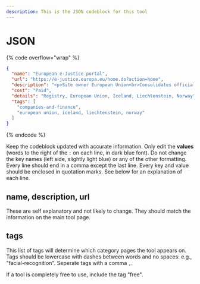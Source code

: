 ```yaml
---
description: This is the JSON codeblock for this tool
---
```


# JSON

{% code overflow="wrap" %}
```json
{
  "name": "European e-Justice portal",
  "url": "https://e-justice.europa.eu/home.do?action=home",
  "description": "<p>Site owner European Union<br>Consolidates official national registers for all member states.<br>Site might contain data not available on OpenCorporates.<br>Fields returned Registered office; Registration number; Company type; Business Register ID; EUID</p>",
  "cost": "Paid",
  "details": "Registry, European Union, Iceland, Liechtenstein, Norway",
  "tags": [
    "companies-and-finance",
    "european union, iceland, liechtenstein, norway"
  ]
}
```
{% endcode %}

Keep the codeblock updated with accurate information. Only edit the **values** (words to the right of the `:` on each line, in dark blue font). Do not change the key names (left side, slightly light blue) or any of the other formatting. Every line should end in a comma except the last line. Every key and value should be enclosed in quotation marks. See below for an explanation of each line.&#x20;

## name, description, url

These are self explanatory and not likely to change. They should match the information on the main tool page.

## tags

This list of tags will determine which category pages the tool appears on. Tags should be lowercase with dashes between words and no spaces: e.g., "facial-recognition". Seperate tags with a comma `,`.

If a tool is completely free to use, include the tag "free".

